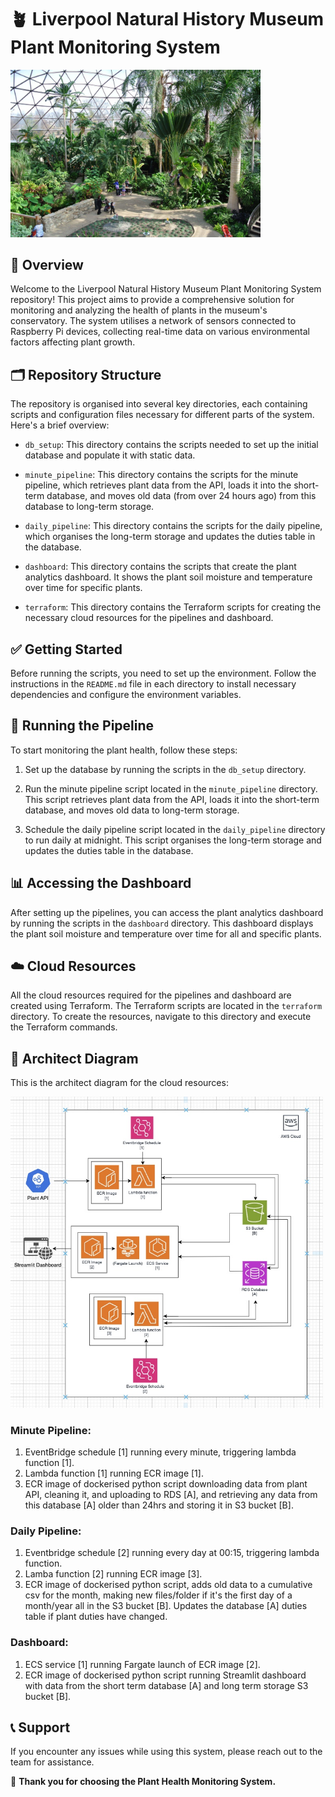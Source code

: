  
# 🪴 Liverpool Natural History Museum Plant Monitoring System

<img src="lmnh-plant-repo-image.jpeg" alt="LMNH Plant Repository" width="400"/>

## 🔎 Overview

Welcome to the Liverpool Natural History Museum Plant Monitoring System repository! This project aims to provide a comprehensive solution for monitoring and analyzing the health of plants in the museum's conservatory. The system utilises a network of sensors connected to Raspberry Pi devices, collecting real-time data on various environmental factors affecting plant growth.

## 🗂️ Repository Structure

The repository is organised into several key directories, each containing scripts and configuration files necessary for different parts of the system. Here's a brief overview:

- `db_setup`: This directory contains the scripts needed to set up the initial database and populate it with static data.

- `minute_pipeline`: This directory contains the scripts for the minute pipeline, which retrieves plant data from the API, loads it into the short-term database, and moves old data (from over 24 hours ago) from this database to long-term storage.

- `daily_pipeline`: This directory contains the scripts for the daily pipeline, which organises the long-term storage and updates the duties table in the database.

- `dashboard`: This directory contains the scripts that create the plant analytics dashboard. It shows the plant soil moisture and temperature over time for specific plants.

- `terraform`: This directory contains the Terraform scripts for creating the necessary cloud resources for the pipelines and dashboard.


## ✅ Getting Started

Before running the scripts, you need to set up the environment. Follow the instructions in the `README.md` file in each directory to install necessary dependencies and configure the environment variables.

## 🚀 Running the Pipeline

To start monitoring the plant health, follow these steps:

1. Set up the database by running the scripts in the `db_setup` directory.

2. Run the minute pipeline script located in the `minute_pipeline` directory. This script retrieves plant data from the API, loads it into the short-term database, and moves old data to long-term storage.

3. Schedule the daily pipeline script located in the `daily_pipeline` directory to run daily at midnight. This script organises the long-term storage and updates the duties table in the database.

## 📊 Accessing the Dashboard

After setting up the pipelines, you can access the plant analytics dashboard by running the scripts in the `dashboard` directory. This dashboard displays the plant soil moisture and temperature over time for all and specific plants.

## ☁️ Cloud Resources

All the cloud resources required for the pipelines and dashboard are created using Terraform. The Terraform scripts are located in the `terraform` directory. To create the resources, navigate to this directory and execute the Terraform commands.

## 📐 Architect Diagram

This is the architect diagram for the cloud resources:

<img src="architect_diagram.jpeg" alt="Architect Diagram" width="500"/>

### Minute Pipeline:
1. EventBridge schedule [1] running every minute, triggering lambda function [1].
2. Lambda function [1] running ECR image [1].
3. ECR image of dockerised python script downloading data from plant API, cleaning it, and uploading to RDS [A], and retrieving any data from this database [A] older than 24hrs and storing it in S3 bucket [B].

### Daily Pipeline:
1. Eventbridge schedule [2] running every day at 00:15, triggering lambda function.
2. Lamba function [2] running ECR image [3].
3. ECR image of dockerised python script, adds old data to a cumulative csv for the month, making new files/folder if it's the first day of a month/year all in the S3 bucket [B]. Updates the database [A] duties table if plant duties have changed.

### Dashboard:
1. ECS service [1] running Fargate launch of ECR image [2].
2. ECR image of dockerised python script running Streamlit dashboard with data from the short term database [A] and long term storage S3 bucket [B].

## 📞 Support

If you encounter any issues while using this system, please reach out to the team for assistance.

🦋 **Thank you for choosing the Plant Health Monitoring System.**
